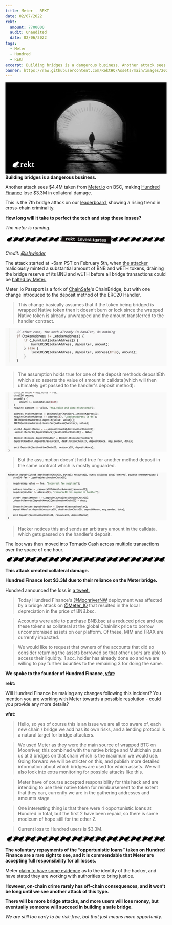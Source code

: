 ```yaml
---
title: Meter - REKT
date: 02/07/2022
rekt:
  amount: 7700000
  audit: Unaudited
  date: 02/06/2022
tags:
  - Meter
  - Hundred
  - REKT
excerpt: Building bridges is a dangerous business. Another attack sees $4.4M taken from Meter.io on BSC, making Hundred Finance lose $3.3M in collateral damage.
banner: https://raw.githubusercontent.com/RektHQ/Assets/main/images/2022/02/meter-header.png
---
```

![](https://raw.githubusercontent.com/RektHQ/Assets/main/images/2022/02/meter-header.png)
**Building bridges is a dangerous business.**

Another attack sees $4.4M taken from [Meter.io](https://meter.io/) on BSC, making [Hundred Finance](https://hundred.finance/) lose $3.3M in collateral damage.

This is the 7th bridge attack on our [leaderboard](https://rekt.news/leaderboard/), showing a rising trend in cross-chain criminality.

**How long will it take to perfect the tech and stop these losses?** 

_The meter is running._

![](https://raw.githubusercontent.com/RektHQ/Assets/main/images/2021/09/rekt-investigates-linebreak.png)

_Credit: [@ishwinder](https://twitter.com/ishwinder/status/1490227406824685569?s=20&t=XsNHTZUI5AEDEppn3xxwUQ)_

The attack started at ~6am PST on February 5th, when [the attacker](https://etherscan.io/address/0x8d3d13cac607B7297Ff61A5E1E71072758AF4D01) maliciously minted a substantial amount of BNB and wETH tokens, draining the bridge reserve of its BNB and wETH before all bridge transactions could be [halted by Meter.](https://twitter.com/Meter_IO/status/1490103308421255168)

Meter_io Passport is a fork of [ChainSafe](https://twitter.com/ChainSafeth)'s ChainBridge, but with one change introduced to the deposit method of the ERC20 Handler.

>This change basically assumes that if the token being bridged is wrapped Native token then it doesn’t burn or lock since the wrapped Native token is already unwrapped and the amount transferred to the handler contract.

![](https://raw.githubusercontent.com/RektHQ/Assets/main/images/2022/02/meter-code1.png)

>The assumption holds true for one of the deposit methods depositEth which also asserts the value of amount in calldata(which will then ultimately get passed to the handler's deposit method):

![](https://raw.githubusercontent.com/RektHQ/Assets/main/images/2022/02/meter-code2.png)

>But the assumption doesn't hold true for another method deposit in the same contract which is mostly unguarded.

![](https://raw.githubusercontent.com/RektHQ/Assets/main/images/2022/02/meter-code3.png)

>Hacker notices this and sends an arbitrary amount in the calldata, which gets passed on the handler's deposit.
>
The loot was then moved into Tornado Cash across multiple transactions over the space of one hour. 

![](https://raw.githubusercontent.com/RektHQ/Assets/main/images/2021/03/rekt-linebreak.png) 

**This attack created collateral damage.**

**Hundred Finance lost $3.3M due to their reliance on the Meter bridge.**

Hundred announced the loss in [a tweet.](https://twitter.com/HundredFinance/status/1490394875459682309)

>Today Hundred Finance's [@MoonriverNW](https://twitter.com/MoonriverNW) deployment was affected by a bridge attack on [@Meter_IO](https://twitter.com/Meter_IO) that resulted in the local depreciation in the price of BNB.bsc.

>Accounts were able to purchase BNB.bsc at a reduced price and use these tokens as collateral at the global Chainlink price to borrow uncompromised assets on our platform. Of these, MIM and FRAX are currently impacted.

>We would like to request that owners of the accounts that did so consider returning the assets borrowed so that other users are able to access their liquidity. 1 acc. holder has already done so and we are willing to pay further bounties to the remaining 3 for doing the same. 

**We spoke to the founder of Hundred Finance, [vfat](https://twitter.com/vfat0/status/1490398279267495944?s=20&t=dNKrs_3KbNuPpRTC5jPs5A):** 

**rekt:**

Will Hundred Finance be making any changes following this incident? You mention you are working with Meter towards a possible resolution - could you provide any more details?

**vfat:**

>Hello, so yes of course this is an issue we are all too aware of, each new chain / bridge we add has its own risks, and a lending protocol is a natural target for bridge attackers. 

>We used Meter as they were the main source of wrapped BTC on Moonriver, this combined with the native bridge and Multichain puts us at 3 bridges on that chain which is the maximum we would use. Going forward we will be stricter on this, and publish more detailed information about which bridges are used for which assets. We will also look into extra monitoring for possible attacks like this.

>Meter have of course accepted responsibility for this hack and are intending to use their native token for reimbursement to the extent that they can, currently we are in the gathering addresses and amounts stage.

>One interesting thing is that there were 4 opportunistic loans at Hundred in total, but the first 2 have been repaid, so there is some modicum of hope still for the other 2. 

>Current loss to Hundred users is $3.3M.

![](https://raw.githubusercontent.com/RektHQ/Assets/main/images/2021/03/rekt-linebreak.png) 

**The voluntary repayments of the “opportunistic loans” taken on Hundred Finance are a rare sight to see, and it is commendable that Meter are accepting full responsibility for all losses.**

Meter [claim to have some evidence](https://twitter.com/Meter_IO/status/1490103313521524738) as to the identity of the hacker, and have stated they are working with authorities to bring justice. 

**However, on-chain crime rarely has off-chain consequences, and it won’t be long until we see another attack of this type.**

**There will be more bridge attacks, and more users will lose money, but eventually someone will succeed in building a safe bridge.**

_We are still too early to be risk-free, but that just means more opportunity._

